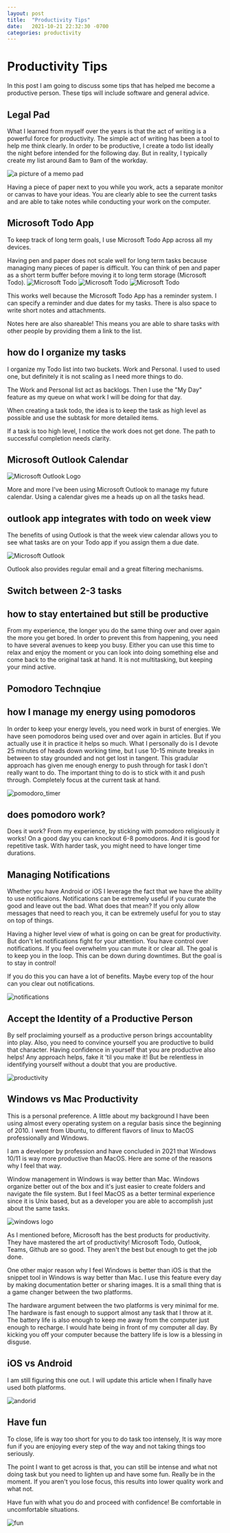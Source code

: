 ```yaml
---
layout: post
title:  "Productivity Tips"
date:   2021-10-21 22:32:30 -0700
categories: productivity
---
```


# Productivity Tips

In this post I am going to discuss some tips that has helped me become a productive person. These tips will include software and general advice.

## Legal Pad
What I learned from myself over the years is that the act of writing is a powerful force for productivity. The simple act of writing has been a tool to help me think clearly. In order to be productive, I create a todo list ideally the night before intended for the following day. But in reality, I typically create my list around 8am to 9am of the workday.

![a picture of a memo pad](/assets/memo_pad.jpg)

Having a piece of paper next to you while you work, acts a separate monitor or canvas to have your ideas. You are clearly able to see the current tasks and are able to take notes while conducting your work on the computer.


## Microsoft Todo App
To keep track of long term goals, I use Microsoft Todo App across all my devices.

Having pen and paper does not scale well for long term tasks because managing many pieces of paper is difficult. You can think of pen and paper as a short term buffer before moving it to long term storage (Microsoft Todo).
![Microsoft Todo](/assets/todo_logo.jpg)
![Microsoft Todo](/assets/microsoft_todo.png)
![Microsoft Todo](/assets/microsoft_todo2.png)

This works well because the Microsoft Todo App has a reminder system. I can specify a reminder and due dates for my tasks. There is also space to write short notes and attachments.

Notes here are also shareable! This means you are able to share tasks with other people by providing them a link to the list.

## how do I organize my tasks
I organize my Todo list into two buckets. Work and Personal. I used to used one, but definitely it is not scaling as I need more things to do. 

The Work and Personal list act as backlogs. Then I use the "My Day" feature as my queue on what work I will be doing for that day.

When creating a task todo, the idea is to keep the task as high level as possible and use the subtask for more detailed items. 

If a task is too high level, I notice the work does not get done. The path to successful completion needs clarity.

## Microsoft Outlook Calendar

![Microsoft Outlook Logo](/assets/outlook_logo.png)

More and more I've been using Microsoft Outlook to manage my future calendar. Using a calendar gives me a heads up on all the tasks head.

## outlook app integrates with todo on week view
The benefits of using Outlook is that the week view calendar allows you to see what tasks are on your Todo app if you assign them a due date.

![Microsoft Outlook](/assets/microsoft_outlook.png)

Outlook also provides regular email and a great filtering mechanisms.

## Switch between 2-3 tasks

## how to stay entertained but still be productive
From my experience, the longer you do the same thing over and over again the more you get bored. In order to prevent this from happening, you need to have several avenues to keep you busy. Either you can use this time to relax and enjoy the moment or you can look into doing something else and come back to the original task at hand. It is not multitasking, but keeping your mind active.

## Pomodoro Technqiue

## how I manage my energy using pomodoros
In order to keep your energy levels, you need work in burst of energies. We have seen pomodoros being used over and over again in articles. But if you actually use it in practice it helps so much. What I personally do is I devote 25 minutes of heads down working time, but I use 10-15 minute breaks in between to stay grounded and not get lost in tangent. This gradular approach has given me enough energy to push through for task I don't really want to do. The important thing to do is to stick with it and push through. Completely focus at the current task at hand.

![pomodoro_timer](/assets/pomodoro_timer.jpg)

## does pomodoro work?

Does it work? From my experience, by sticking with pomodoro religiously it works! On a good day you can knockout 6-8 pomodoros. And it is good for repetitive task. With harder task, you might need to have longer time durations.

## Managing Notifications

Whether you have Android or iOS I leverage the fact that we have the ability to use notificaions. Notifications can be extremely useful if you curate the good and leave out the bad. What does that mean? If you only allow messages that need to reach you, it can be extremely useful for you to stay on top of things.

Having a higher level view of what is going on can be great for productivity. But don't let notifications fight for your attention. You have control over notifications. If you feel overwhelm you can mute it or clear all. The goal is to keep you in the loop. This can be down during downtimes. But the goal is to stay in control!

If you do this you can have a lot of benefits. Maybe every top of the hour can you clear out notifications.

![notifications](/assets/notifications.png)

## Accept the Identity of a Productive Person

By self proclaiming yourself as a productive person brings accountablity into play. Also, you need to convince yourself you are productive to build that character. Having confidence in yourself that you are productive also helps! Any approach helps, fake it 'til you make it! But be relentless in identifying yourself without a doubt that you are productive.

![productivity](/assets/productivity.jpg)

## Windows vs Mac Productivity

This is a personal preference. A little about my background I have been using almost every operating system on a regular basis since the beginning of 2010. I went from Ubuntu, to different flavors of linux to MacOS professionally and Windows.

I am a developer by profession and have concluded in 2021 that Windows 10/11 is way more productive than MacOS. Here are some of the reasons why I feel that way.

Window management in Windows is way better than Mac. Windows organize better out of the box and it's just easier to create folders and navigate the file system. But I feel MacOS as a better terminal experience since it is Unix based, but as a developer you are able to accomplish just about the same tasks.

![windows logo](/assets/windows_logo.jpg)

As I mentioned before, Microsoft has the best products for productivity. They have mastered the art of productivity! Microsoft Todo, Outlook, Teams, Github are so good. They aren't the best but enough to get the job done.

One other major reason why I feel Windows is better than iOS is that the snippet tool in Windows is way better than Mac. I use this feature every day by making documentation better or sharing images. It is a small thing that is a game changer between the two platforms.

The hardware argument between the two platforms is very minimal for me. The hardware is fast enough to support almost any task that I throw at it. The battery life is also enough to keep me away from the computer just enough to recharge. I would hate being in front of my computer all day. By kicking you off your computer because the battery life is low is a blessing in disguse.

## iOS vs Android

I am still figuring this one out. I will update this article when I finally have used both platforms.

![andorid](/assets/android.jpg)
## Have fun

To close, life is way too short for you to do task too intensely, It is way more fun if you are enjoying every step of the way and not taking things too seriously.

The point I want to get across is that, you can still be intense and what not doing task but you need to lighten up and have some fun. Really be in the moment. If you aren't you lose focus, this results into lower quality work and what not. 

Have fun with what you do and proceed with confidence! Be comfortable in uncomfortable situations.

![fun](/assets/fun.jpg)

